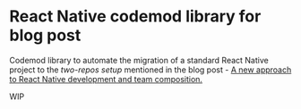 # React Native codemod library for blog post
Codemod library to automate the migration of a standard React Native project to the _two-repos setup_ mentioned in the blog post - [A new approach to React Native development and team composition.](https://medium.com/itnext/a-new-approach-to-react-native-development-and-team-composition-d6e3e3eb5184)

WIP

